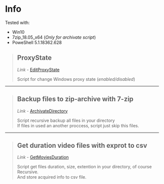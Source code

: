 # Info  

Tested with:

- Win10
- 7zip_18.05_x64 (*Only for archivate script*)
- PoweShell 5.1.18362.628

> ## ProxyState
>
> *Link* - [EditProxyState](https://github.com/aa-popkov/PowerShell/blob/master/EditProxyState.ps1)
>
> Script for change Windows proxy state (*enabled/disabled*)
---

> ## Backup files to zip-archive with 7-zip
>
> *Link* - [ArchivateDirectory](https://github.com/aa-popkov/PowerShell/blob/master/ArchivateDirectory.ps1)  
>
> Script recursive backup all files in your directory  
> If files in used an another proccess, script just skip this files.
---

> ## Get duration video files with exprot to csv
>
> *Link* - [GetMoviesDuration](https://github.com/aa-popkov/PowerShell/blob/master/GetMoviesDuration.ps1)  
>
> Script get files duration, size, extention in your directory, of course Recursive.  
> And store acquired info to csv file.
